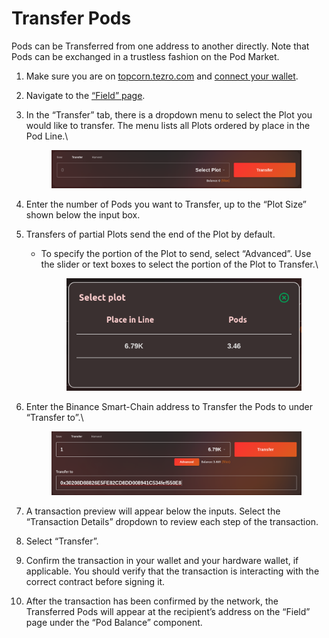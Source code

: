 # Transfer Pods

Pods can be Transferred from one address to another directly. Note that Pods can be exchanged in a trustless fashion on the Pod Market.

1. Make sure you are on [topcorn.tezro.com](https://topcorn.tezro.com) and [connect your wallet](../getting-started/connect-to-topcorn.md).
2. Navigate to the [“Field” page](https://topcorn.tezro.com/field).
3.  In the “Transfer” tab, there is a dropdown menu to select the Plot you would like to transfer. The menu lists all Plots ordered by place in the Pod Line.\


    <figure><img src="../../.gitbook/assets/image (14).png" alt=""><figcaption></figcaption></figure>
4. Enter the number of Pods you want to Transfer, up to the “Plot Size” shown below the input box.
5. Transfers of partial Plots send the end of the Plot by default.
   *   To specify the portion of the Plot to send, select “Advanced”. Use the slider or text boxes to select the portion of the Plot to Transfer.\


       <figure><img src="../../.gitbook/assets/image (19).png" alt=""><figcaption></figcaption></figure>
6.  Enter the Binance Smart-Chain address to Transfer the Pods to under “Transfer to”.\


    <figure><img src="../../.gitbook/assets/image (15) (1).png" alt=""><figcaption></figcaption></figure>
7. A transaction preview will appear below the inputs. Select the “Transaction Details” dropdown to review each step of the transaction.
8. Select “Transfer”.
9. Confirm the transaction in your wallet and your hardware wallet, if applicable. You should verify that the transaction is interacting with the correct contract before signing it.
10. After the transaction has been confirmed by the network, the Transferred Pods will appear at the recipient’s address on the “Field” page under the “Pod Balance” component.
